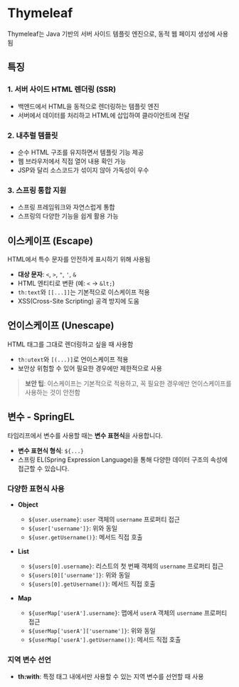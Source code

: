 # Thymeleaf
Thymeleaf는 Java 기반의 서버 사이드 템플릿 엔진으로, 동적 웹 페이지 생성에 사용됨

## 특징

### 1. 서버 사이드 HTML 렌더링 (SSR)
- 백엔드에서 HTML을 동적으로 렌더링하는 템플릿 엔진
- 서버에서 데이터를 처리하고 HTML에 삽입하여 클라이언트에 전달

### 2. 내추럴 템플릿
- 순수 HTML 구조를 유지하면서 템플릿 기능 제공
- 웹 브라우저에서 직접 열어 내용 확인 가능
- JSP와 달리 소스코드가 섞이지 않아 가독성이 우수

### 3. 스프링 통합 지원
- 스프링 프레임워크와 자연스럽게 통합
- 스프링의 다양한 기능을 쉽게 활용 가능

## 이스케이프 (Escape)

HTML에서 특수 문자를 안전하게 표시하기 위해 사용됨

- **대상 문자**: `<`, `>`, `"`, `'`, `&`
- HTML 엔티티로 변환 (예: `<` → `&lt;`)
- `th:text`와 `[[...]]`는 기본적으로 이스케이프 적용
- XSS(Cross-Site Scripting) 공격 방지에 도움

## 언이스케이프 (Unescape)

HTML 태그를 그대로 렌더링하고 싶을 때 사용함

- `th:utext`와 `[(...)]`로 언이스케이프 적용
- 보안상 위험할 수 있어 필요한 경우에만 제한적으로 사용

> **보안 팁**: 이스케이프는 기본적으로 적용하고, 꼭 필요한 경우에만 언이스케이프를 사용하는 것이 안전함


## 변수 - SpringEL

타임리프에서 변수를 사용할 때는 **변수 표현식**을 사용합니다.

- **변수 표현식 형식**: `${...}`
- 스프링 EL(Spring Expression Language)을 통해 다양한 데이터 구조의 속성에 접근할 수 있습니다.

### 다양한 표현식 사용

- **Object**
    - `${user.username}`: `user` 객체의 `username` 프로퍼티 접근
    - `${user['username']}`: 위와 동일
    - `${user.getUsername()}`: 메서드 직접 호출

- **List**
    - `${users[0].username}`: 리스트의 첫 번째 객체의 `username` 프로퍼티 접근
    - `${users[0]['username']}`: 위와 동일
    - `${users[0].getUsername()}`: 메서드 직접 호출

- **Map**
    - `${userMap['userA'].username}`: 맵에서 `userA` 객체의 `username` 프로퍼티 접근
    - `${userMap['userA']['username']}`: 위와 동일
    - `${userMap['userA'].getUsername()}`: 메서드 직접 호출

### 지역 변수 선언

- **th:with**: 특정 태그 내에서만 사용할 수 있는 지역 변수를 선언할 때 사용